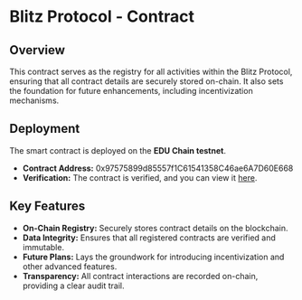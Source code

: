 # Blitz Protocol - Contract

## Overview

This contract serves as the registry for all activities within the Blitz Protocol, ensuring that all contract details are securely stored on-chain. It also sets the foundation for future enhancements, including incentivization mechanisms.

## Deployment

The smart contract is deployed on the **EDU Chain testnet**.  
- **Contract Address:** 0x97575899d85557f1C61541358C46ae6A7D60E668  
- **Verification:** The contract is verified, and you can view it [here](https://opencampus-codex.blockscout.com/address/0x97575899d85557f1C61541358C46ae6A7D60E668?tab=contract).

## Key Features

- **On-Chain Registry:** Securely stores contract details on the blockchain.
- **Data Integrity:** Ensures that all registered contracts are verified and immutable.
- **Future Plans:** Lays the groundwork for introducing incentivization and other advanced features.
- **Transparency:** All contract interactions are recorded on-chain, providing a clear audit trail.
